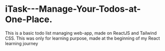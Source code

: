 # iTask---Manage-Your-Todos-at-One-Place.
This is a basic todo list managing web-app, made on ReactJS and Tailwind CSS. This was only for learning purpose, made at the beginning of my React learning journey
